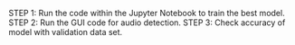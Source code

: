 STEP 1: Run the code within the Jupyter Notebook to train the best model.
STEP 2: Run the GUI code for audio detection.
STEP 3: Check accuracy of model with validation data set.
